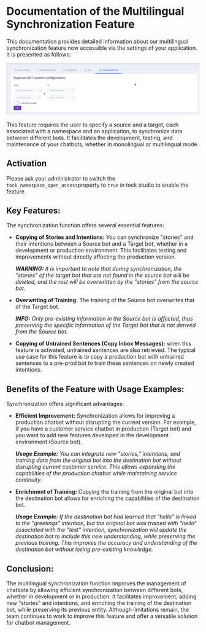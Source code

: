 # Documentation of the Multilingual Synchronization Feature

This documentation provides detailed information about our multilingual synchronization feature now accessible via the settings of your application. It is presented as follows:

![Synchronization](../../img/synchronization.png)

This feature requires the user to specify a source and a target, each associated with a namespace and an application, to synchronize data between different bots. It facilitates the development, testing, and maintenance of your chatbots, whether in monolingual or multilingual mode.

## Activation

Please ask your administrator to switch the `tock_namespace_open_access`property to `true` in tock studio to enable the feature.

## Key Features:

The synchronization function offers several essential features:

- **Copying of Stories and Intentions:** You can synchronize "stories" and their intentions between a Source bot and a Target bot, whether in a development or production environment. This facilitates testing and improvements without directly affecting the production version.

  _**WARNING:** It is important to note that during synchronization, the "stories" of the target bot that are not found in the source bot will be deleted, and the rest will be overwritten by the "stories" from the source bot._

- **Overwriting of Training:** The training of the Source bot overwrites that of the Target bot.

  _**INFO:** Only pre-existing information in the Source bot is affected, thus preserving the specific information of the Target bot that is not derived from the Source bot._

- **Copying of Untrained Sentences (Copy Inbox Messages):** when this feature is activated, untrained sentences are also retrieved. The typical use case for this feature is to copy a production bot with untrained sentences to a pre-prod bot to train these sentences on newly created intentions.

## Benefits of the Feature with Usage Examples:

Synchronization offers significant advantages:

- **Efficient Improvement:** Synchronization allows for improving a production chatbot without disrupting the current version. For example, if you have a customer service chatbot in production (Target bot) and you want to add new features developed in the development environment (Source bot).

  _**Usage Example:** You can integrate new "stories," intentions, and training data from the original bot into the destination bot without disrupting current customer service. This allows expanding the capabilities of the production chatbot while maintaining service continuity._

- **Enrichment of Training:** Copying the training from the original bot into the destination bot allows for enriching the capabilities of the destination bot.

  _**Usage Example:** If the destination bot had learned that "hello" is linked to the "greetings" intention, but the original bot was trained with "hello" associated with the "test" intention, synchronization will update the destination bot to include this new understanding, while preserving the previous training. This improves the accuracy and understanding of the destination bot without losing pre-existing knowledge._

## Conclusion:

The multilingual synchronization function improves the management of chatbots by allowing efficient synchronization between different bots, whether in development or in production. It facilitates improvement, adding new "stories" and intentions, and enriching the training of the destination bot, while preserving its previous entity. Although limitations remain, the team continues to work to improve this feature and offer a versatile solution for chatbot management.
